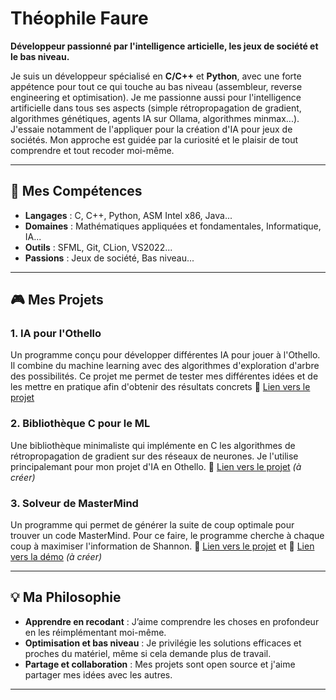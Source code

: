 # Théophile Faure

**Développeur passionné par l'intelligence articielle, les jeux de société et le bas niveau.**

Je suis un développeur spécialisé en **C/C++** et **Python**, avec une forte appétence pour tout ce qui touche au bas niveau (assembleur, reverse engineering et optimisation). 
Je me passionne aussi pour l'intelligence artificielle dans tous ses aspects (simple rétropropagation de gradient, algorithmes génétiques, agents IA sur Ollama, algorithmes minmax...).
J'essaie notamment de l'appliquer pour la création d'IA pour jeux de sociétés.
Mon approche est guidée par la curiosité et le plaisir de tout comprendre et tout recoder moi-même.

---

## 🔧 Mes Compétences
- **Langages** : C, C++, Python, ASM Intel x86, Java...
- **Domaines** : Mathématiques appliquées et fondamentales, Informatique, IA...
- **Outils** : SFML, Git, CLion, VS2022...
- **Passions** : Jeux de société, Bas niveau...

---

## 🎮 Mes Projets
### 1. **IA pour l'Othello**
Un programme conçu pour développer différentes IA pour jouer à l'Othello.
Il combine du machine learning avec des algorithmes d'exploration d'arbre des possibilités.
Ce projet me permet de tester mes différentes idées et de les mettre en pratique afin d'obtenir des résultats concrets
🔗 [Lien vers le projet](https://github.com/TheophileFaure/AIthello)


### 2. **Bibliothèque C pour le ML**
Une bibliothèque minimaliste qui implémente en C les algorithmes de rétropropagation de gradient sur des réseaux de neurones.
Je l'utilise principalemant pour mon projet d'IA en Othello.
🔗 [Lien vers le projet](#) *(à créer)*

### 3. **Solveur de MasterMind**
Un programme qui permet de générer la suite de coup optimale pour trouver un code MasterMind.
Pour ce faire, le programme cherche à chaque coup à maximiser l'information de Shannon.
🔗 [Lien vers le projet](https://github.com/TheophileFaure/Mastermind-Solver) et 🔗 [Lien vers la démo](#) *(à créer)*

---

## 💡 Ma Philosophie
- **Apprendre en recodant** : J’aime comprendre les choses en profondeur en les réimplémentant moi-même.
- **Optimisation et bas niveau** : Je privilégie les solutions efficaces et proches du matériel, même si cela demande plus de travail.
- **Partage et collaboration** : Mes projets sont open source et j'aime partager mes idées avec les autres.

---
